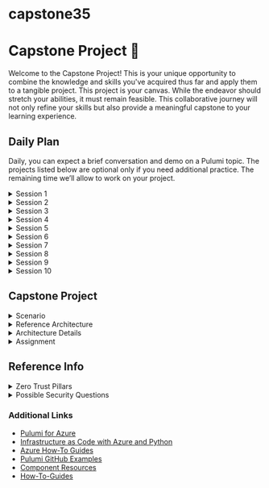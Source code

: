 # capstone35
# Capstone Project 🚀

Welcome to the Capstone Project! This is your unique opportunity to combine the knowledge and skills you've acquired thus far and apply them to a tangible project. This project is your canvas. While the endeavor should stretch your abilities, it must remain feasible. This collaborative journey will not only refine your skills but also provide a meaningful capstone to your learning experience.

## Daily Plan

Daily, you can expect a brief conversation and demo on a Pulumi topic. The projects listed below are optional only if you need additional practice. The remaining time we’ll allow to work on your project.

<details>
<summary>Session 1</summary>

- Introductions
  - Introduction to Infrastructure as Code
  - Describe the project and expectations
  - Describe the diagram of AWS architecture
  - Describe the tools: Python, Pulumi, GitHub, Draw.io

</details>

<details>
<summary>Session 2</summary>

- **Lecture**: Introduction to Pulumi
- **Demo**: Deploying a simple web app using Pulumi on Azure
- **Project**: Deploy a simple web app using Pulumi on Azure

</details>

<details>
<summary>Session 3</summary>

- **Lecture**: Introduction to Azure resources
- **Demo**: Deploying a virtual machine and storage using Pulumi on Azure.
- **Project**: Deploy a virtual machine and storage using Pulumi on Azure

</details>

<details>
<summary>Session 4</summary>

- **Lecture**: Deploying a data lake using Pulumi on Azure
- **Demo**: Deploying a simple data lake using Azure Blob Storage and Azure Data Lake Analytics using Pulumi on Azure
- **Project**: Deploy a simple data lake using Azure Blob Storage and Azure Data Lake Analytics using Pulumi on Azure

</details>

<details>
<summary>Session 5</summary>

- **Lecture**: Deploying a serverless function using Pulumi on Azure
- **Demo**: Deploying a simple HTTP serverless function using Pulumi on Azure
- **Project**: Deploy a simple HTTP serverless function using Pulumi on Azure

</details>

<details>
<summary>Session 6</summary>

- **Lecture**: Deploying a multi-tier web application using Pulumi on Azure
- **Demo**: Deploying a multi-tier web application using:
    - Azure App Service
    - Azure Database for PostgreSQL
    - Azure Cache for Redis
- **Project**: Deploy a multi-tier web application

</details>

<details>
<summary>Session 7</summary>

- **Lecture**: Creating a CI/CD pipeline using Azure DevOps and Pulumi
- **Demo**: Creating a CI/CD pipeline using Azure DevOps and Pulumi to deploy a simple web app to Azure
- **Project**: Create a CI/CD pipeline using Azure DevOps and Pulumi to deploy a simple web app to Azure

</details>

<details>
<summary>Session 8</summary>

- **Lecture**: Deploying a machine learning model using Pulumi on Azure
- **Demo**: Deploying a simple machine learning model to Azure Machine Learning Service using Pulumi on Azure
- **Project**: Deploy a simple machine learning model to Azure Machine Learning Service using Pulumi on Azure

</details>

<details>
<summary>Session 9</summary>

- **Lecture**: Capstone project
- **Demo**: None
- **Project**: Complete the capstone project

</details>

<details>
<summary>Session 10</summary>

- **Lecture**: Capstone project
- **Demo**: None
- **Project**: Complete the capstone project

</details>

## Capstone Project

<details>
<summary>Scenario</summary>

**Introduction:**

EgozNaSilo, a popular online shopping platform, sees a surge in user traffic during festive seasons. During these times, thousands of users actively explore products and finalize purchases. Underpinning their system is a PostgreSQL Aurora database.

**Problem Statement:**

As the festive season rolls in, the EgozNaSilo technical team identifies a recurring issue. The database finds it challenging to manage the sudden increase in read requests. This limitation hinders the application's response time, resulting in unsatisfactory user experiences. A deep dive into the system reveals that most of the application's operations are read-based. These include tasks like searching for products, providing product recommendations, and displaying reviews.

**Solution Approach:**

To circumvent this bottleneck, the team brainstormed and implemented a read replica for their Postgres Aurora database. The read replica is set up to mirror data from the primary database in real time. This ensures the replica remains current with the latest data. The primary objective is to distribute the read traffic. By diverting the read operations to the read replicas, the main database can prioritize write operations, like order processing and inventory updates.

**Outcome:**

Post-implementation of the read replica, EgozNaSilo's platform exhibits enhanced performance and swift responsiveness. The read replicas adeptly manage the intense read operations, ensuring the main database isn't overwhelmed. This strategic deployment ensures the system remains scalable, especially during high-demand periods. As a result, users enjoy a smooth and efficient shopping experience, leading to heightened customer satisfaction.

**Your Task:**

Given the reference architecture provided, your objective is to implement a similar solution but within the Azure cloud environment. Please make sure that you consider Azure's best practices for database replication and load distribution. Your goal is to create a robust and scalable system that can handle intense read operations without compromising performance.

</details>

<details>
<summary>Reference Architecture</summary>

<p align="center">
  <img src="assets/images/Diagram.png" width="600" />
</p>

<p align="center">
  <img src="assets/images/Pulumi_Overview.png" width="600" />
</p>

</details>

<details>
<summary>Architecture Details</summary>

The system deploys a robust and resilient Virtual Private Cloud (VPC) architecture, ensuring high availability by spanning across two distinct Availability Zones.

- **Virtual Private Cloud (VPC)**
  - This environment sets up a dedicated virtual network on AWS. It meticulously adheres to AWS best practices and is demarcated into both public and private subnets.
  - **Public Subnets**
    - **Managed NAT Gateways:** These gateways are integral to facilitate outbound internet access for resources nestled within the private subnets.
    - **Linux Bastion Host:** Implemented within an Auto Scaling group, this host is pivotal for providing inbound Secure Shell (SSH) access to EC2 instances located in the private subnets.
  - **Private Subnets**
    - **Aurora DB PostgreSQL Cluster:** This cluster is the backbone of the database operations, inclusive of two DB reader nodes and a single DB writer node.
- **AWS Key Management Service (KMS)**
  - A dedicated encryption key is established using KMS.
  - This key is paramount to enable encryption at rest for the Aurora DB PostgreSQL cluster.
- **Amazon CloudWatch**
  - A vigilant monitoring system is in place to oversee the CPU utilization of the bastion host.
  - Should any anomalies be detected, an Amazon Simple Notification Service (SNS) alert is triggered.


</details>

<details>
<summary>Assignment</summary>

- **Create and submit an Azure Architecture Diagram:**
  - You are tasked with designing and submitting a `diagram` that mirrors the architecture provided - using Azure services.
- **Create and submit detailed documentation:**
  - **Service Features**
    - Examine the features and functionalities provided by the cloud service.
  - **Scalability and Performance**
    - Evaluate the service's ability to scale dynamically based on demand and handle peak workloads - think auto-scaling, load balancing, and performance metrics.
  - **Reliability and Availability**
    - Assess the uptime guarantees, service-level agreements (SLAs), and fault tolerance mechanisms.
  - **Security and Compliance**
    - Investigate encryption, access controls, authentication mechanisms, and compliance certifications.
  - **Data Storage and Management**
    - Examine the storage options provided by the service.
  - **Integration Capabilities**
    - The extent to which the service can seamlessly work with other systems and services.
  - **Cost and Pricing Model**
    - The pricing structure and associated costs for utilizing the service.
  - **Management and Monitoring**
    - Evaluate features like integration with dashboards, logging, metrics, alerts, and automation capabilities.
  - **Service-Level Agreements (SLAs)**
    - Review the SLAs provided by the cloud service for uptime, availability, performance, and support.
- **Azure Resources**
  - To facilitate a smooth transition from AWS to Azure, consider leveraging the following resources:
    - Azure for [AWS professionals](https://learn.microsoft.com/en-us/azure/architecture/aws-professional/)
    - AWS to [Azure services comparison](https://learn.microsoft.com/en-us/azure/architecture/aws-professional/services)
   
</details>

## Reference Info

<details>
<summary>Zero Trust Pillars</summary>

Microsoft Zero Trust [Whitepaper pages: 6-8](https://query.prod.cms.rt.microsoft.com/cms/api/am/binary/RWJJdT)

| ZTS Pillars | Definition | Notes |
| --- | --- | --- |
| Identities | Identities—whether they represent people, workloads, endpoints, or IoT devices—define the Zero Trust control plane. When an identity attempts to access a resource, we need to verify that identity with strong authentication and ensure access is compliant and typical for that identity and follows least privilege access principles. | [Learn More](https://learn.microsoft.com/en-us/azure/active-directory/managed-identities-azure-resources/overview)
| Endpoints | Once an identity has been granted access to a resource, data can flow to a variety of different devices—from IoT devices to smartphones, BYOD to partner managed devices, and on- premises workloads to cloud hosted servers. This diversity creates a massive attack surface area, requiring we monitor and enforce device health and compliance for secure access. | [Learn More](https://learn.microsoft.com/en-us/azure/active-directory/managed-identities-azure-resources/overview)
| Networks | All data is ultimately accessed over network infrastructure. Networking controls can provide critical “in pipe” controls to enhance visibility and help prevent attackers from moving laterally across the network. Networks should be segmented (including deeper in-network micro segmentation) and real-time threat protection, end-to-end encryption, monitoring, and analytics should be employed. | [Learn More](https://learn.microsoft.com/en-us/azure/virtual-network/virtual-networks-overview)
| Applications | Applications and APIs provide the interface by which data is consumed. They may be legacy on-premises, lift-and-shifted to cloud workloads, or modern SaaS applications. Controls and technologies should be applied to discover shadow IT, ensure appropriate in-app permissions, gate access based on real-time analytics, monitor for abnormal behavior, control user actions, and validate secure configuration options. | [Learn More](https://learn.microsoft.com/en-us/azure/active-directory/develop/application-model)
| Data | Ultimately, security teams are focused on protecting data. Where possible, data should remain safe even if it leaves the devices, apps, infrastructure, and networks the organization controls. Data should be classified, labeled, and encrypted, and access restricted based on those attributes. | [Learn More](https://azure.microsoft.com/en-us/products/?query=data)
| Infrastructure | Infrastructure (whether on-premises servers, cloud-based VMs, containers, or micro-services) represents a critical threat vector. Assess for version, configuration, and JIT access to harden defense, use telemetry to detect attacks and anomalies, and automatically block and flag risky behavior and take protective actions. | [Learn More](https://azure.microsoft.com/en-us/products/?query=Infrastructure)
| Policy Optimization | The organization-specific security policies applied throughout an organization's programs across the entire digital estate. The policies are optimized for business processes, governance, compliance, and the end-user experience. | [Learn More](https://azure.microsoft.com-en-us/products/azure-policy/)
| Policy Enforcement | The Zero Trust policy intercepts the request and explicitly verifies signals from all six foundational elements based on policy configuration and enforces the least privileged access. Signals include the role of the user, location, device compliance, data sensitivity, application sensitivity, and much more. In addition to telemetry and state information, the risk assessment from threat protection feeds into the policy to automatically respond to threats in real time. The policy is enforced at the time of access and continuously evaluated throughout the session. | [Learn More](https://azure.microsoft.com-en-us/products/azure-policy/)
| Threat Protection | Telemetry and analytics from all the six foundational elements feed into the threat protection system with our Zero Trust architecture. Large amounts of telemetry and analytics enriched by threat intelligence generate high-quality risk assessments that can be manually investigated or automated. The risk assessment feeds into the policy engine for real-time automated threat protection. | [Learn More](https://learn.microsoft.com-en-us/azure/security/fundamentals/threat-detection)

</details>

<details>
<summary>Possible Security Questions</summary>

This is not a complete list, and you’re not restricted to items presented here. I am providing to spark thinking.

1. What security measures are in place to protect data at rest and in transit within the cloud service?
2. Does the cloud service provider have compliance certifications relevant to my industry or regulatory requirements (e.g., GDPR, HIPAA, PCI DSS)?
3. How does the cloud service provider handle access control and authentication for user accounts and resources?
4. Are encryption mechanisms available for data stored in the cloud service? Can I bring my encryption keys?
5. What logging and auditing capabilities are provided to monitor and track activities within the cloud service?
6. Are there users for data residency and the ability to keep data within specific geographic regions or data centers?
7. How does the cloud service provider handle data backups, disaster recovery, and business continuity planning?
8. What measures are in place to protect against DDoS attacks and other security threats?
9. Can the cloud service provider provide security incident response and support in the event of a security breach?
10. Are there tools or features available for vulnerability scanning, intrusion detection, and threat intelligence within the cloud service?
11. How does the cloud service provider handle data segregation to ensure my data is isolated from other customers?
12. What are the privacy policies and data usage terms of the cloud service provider?
13. Does the provider provide security-related documentation: penetration testing reports, security white papers, or compliance attestations?
14. Are features or services available to help with identity and access management (IAM) within the cloud service?
15. How does the cloud service provider handle patch management and keep the underlying infrastructure up to date with the latest security fixes?

</details>

### Additional Links

- [Pulumi for Azure](https://www.pulumi.com/docs/clouds/azure/get-started/)
- [Infrastructure as Code with Azure and Python](https://devblogs.microsoft.com/devops/infrastructure-as-code-azure-python-wpulumi/)
- [Azure How-To Guides](https://www.pulumi.com/registry/packages/azure/how-to-guides/)
- [Pulumi GitHub Examples](https://github.com/pulumi/examples)
- [Component Resources](https://www.pulumi.com/docs/concepts/resources/components/)
- [How-To-Guides](https://www.pulumi.com/registry/packages/azure-native/how-to-guides/)
